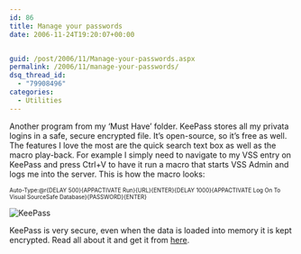 ```yaml
---
id: 86
title: Manage your passwords
date: 2006-11-24T19:20:07+00:00


guid: /post/2006/11/Manage-your-passwords.aspx
permalink: /2006/11/manage-your-passwords/
dsq_thread_id:
  - "79908496"
categories:
  - Utilities
---
```

<p>Another program from my &lsquo;Must Have&rsquo; folder. KeePass stores all my privata logins in a safe, secure encrypted file. It&rsquo;s open-source,&nbsp;so it&rsquo;s free as well. The features I love the most are the quick search text box as well as the macro play-back. For example I simply need to navigate to my VSS entry on KeePass&nbsp;and press Ctrl+V to have it run a macro that starts VSS Admin and logs me into the server. This is how the macro looks:</p><font size="1">
<p>Auto-Type:@r{DELAY 500}{APPACTIVATE Run}{URL}{ENTER}{DELAY 1000}{APPACTIVATE Log On To Visual SourceSafe Database}{PASSWORD}{ENTER}</p></font>
<p><img alt="KeePass" src="/KeePass_small1.jpg" border="0" /></p>
<p>KeePass is very secure, even when the data is loaded into memory it is kept encrypted. Read all about it and get it from <a href="http://keepass.sourceforge.net/">here</a>.</p>